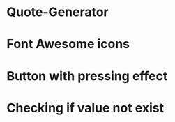 # Quote-Generator
# Font Awesome icons 
# Button with pressing effect
# Checking if value not exist 



